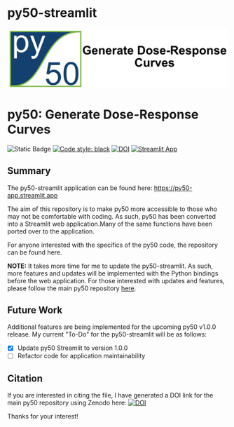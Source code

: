 # py50-streamlit

![py50_full.png](py50-streamlit/img/py50_full.png)

# py50: Generate Dose-Response Curves

![Static Badge](https://img.shields.io/badge/py50_v1.0.0-13406E)
[![Code style: black](https://img.shields.io/badge/code%20style-black-000000.svg)](https://github.com/psf/black)
[![DOI](https://zenodo.org/badge/716929963.svg)](https://zenodo.org/doi/10.5281/zenodo.10183912)
[![Streamlit App](https://static.streamlit.io/badges/streamlit_badge_red.svg)](https://py50-app.streamlit.app) 

## Summary

The py50-streamlit application can be found here: https://py50-app.streamlit.app 

The aim of this repository is to make py50 more accessible to those who may not be comfortable with coding.
As such, py50 has been converted into a Streamlit web application.Many of the same functions have been ported
over to the application. 

For anyone interested with the specifics of the py50 code, the repository can be found here.

**NOTE:** It takes more time for me to update the py50-streamlit. As such, more features and updates will be implemented 
with the Python bindings before the web application. For those interested with updates and features, please follow the 
main py50 repository [here](https://github.com/tlint101/py50).

## Future Work
Additional features are being implemented for the upcoming py50 v1.0.0 release. My current "To-Do" for the py50-streamlit
will be as follows:

- [X] Update py50 Streamlit to version 1.0.0
- [ ] Refactor code for application maintainability

## Citation
If you are interested in citing the file, I have generated a DOI link for the main py50 repository using Zenodo here: [![DOI](https://zenodo.org/badge/716929963.svg)](https://zenodo.org/doi/10.5281/zenodo.10183912)

Thanks for your interest! 